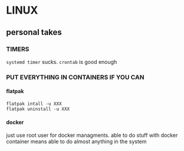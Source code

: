 # LINUX

## personal takes

### TIMERS
`systemd timer` sucks. `crontab` is good enough

### PUT EVERYTHING IN CONTAINERS IF YOU CAN

#### flatpak
```
flatpak intall -u XXX
flatpak uninstall -u XXX
```
#### docker
just use root user for docker managments. able to do stuff with docker container means able to do almost anything in the system
